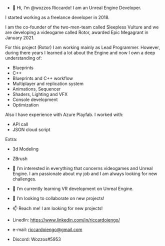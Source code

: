 - 👋 Hi, I’m @wozzos Riccardo! I am an Unreal Engine Developer. 

I started working as a freelance developer in 2018.  

I am the co-founder of the two-men-team called Sleepless Vulture and we are developing a videogame called Rotor, awarded Epic Megagrant in January 2021.

For this project (Rotor) I am working mainly as Lead Programmer.
However, during there years I learned a lot about the Engine and now I own a deep understanding of:
- Blueprints
- C++
- Blueprints and C++ workflow
- Multiplayer and replication system
- Animations, Sequencer
- Shaders, Lighting and VFX
- Console development
- Optimization

Also I have experience with Azure Playfab. I worked with:
- API call
- JSON cloud script

Extra:
- 3d Modeling
- ZBrush


- 👀 I’m interested in everything that concerns videogames and Unreal Engine. I am passionate about my job and I am always looking for new challenges.

- 🌱 I’m currently learning VR development on Unreal Engine.

- 💞️ I’m looking to collaborate on new projects!



- 📫 Reach me! I am looking for new projects!

- LinedIn: https://www.linkedin.com/in/riccardoiengo/
- e-mail:  riccardoiengo@gmail.com
- Discord: Wozzos#5953


<!---
wozzos/wozzos is a ✨ special ✨ repository because its `README.md` (this file) appears on your GitHub profile.
You can click the Preview link to take a look at your changes.
--->
